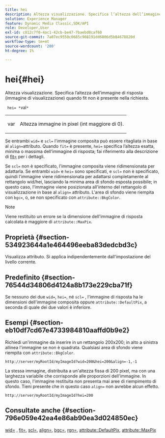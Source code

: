 ```yaml
---
title: hei
description: Altezza visualizzazione. Specifica l’altezza dell’immagine di risposta (immagine di visualizzazione) quando fit non è presente nella richiesta.
solution: Experience Manager
feature: Dynamic Media Classic,SDK/API
role: Developer,User
exl-id: c812c7f0-4ac1-42cb-be47-7baebd8caf60
source-git-commit: 7a07ec9550c0685c908191dd6806d5b84678820d
workflow-type: tm+mt
source-wordcount: '280'
ht-degree: 1%

---
```


# hei{#hei}

Altezza visualizzazione. Specifica l’altezza dell’immagine di risposta (immagine di visualizzazione) quando fit non è presente nella richiesta.

` hei= *`val`*`

<table id="simpletable_1A36827B6E6647888A4E6E868975D716"> 
 <tr class="strow"> 
  <td class="stentry"> <p> <span class="codeph"> <span class="varname"> var </span> </span> </p> </td> 
  <td class="stentry"> <p>Altezza immagine in pixel (int maggiore di 0). </p> </td> 
 </tr> 
</table>

Se entrambi `wid=` e `scl=` l&#39;immagine composita può essere ritagliata in base al `align=`attributo. Quando `fit=` è presente, `hei=` specifica l’altezza esatta, minima o massima dell’immagine di risposta; fai riferimento alla descrizione di [fit=](/help/aem-is-ir-api/is-api/http-ref/image-serving-api-ref/c-http-protocol-reference/c-command-reference/r-fit.md) per i dettagli.

Se `scl=` non è specificato, l&#39;immagine composita viene ridimensionata per adattarla. Se entrambi `wid=` e `hei=` sono specificati, e `scl=` non è specificato, quindi l&#39;immagine viene ridimensionata per adattarsi completamente al rettangolo wid/hei, lasciando la minima area di sfondo esposta possibile; in questo caso, l&#39;immagine viene posizionata all&#39;interno del rettangolo di visualizzazione in base al `align=` attributo. L&#39;area di sfondo viene riempita con `bgc=`, o, se non specificato con `attribute::BkgColor`.

>[!NOTE]
>
>Viene restituito un errore se la dimensione dell&#39;immagine di risposta calcolata è maggiore di `attribute::MaxPix`.

## Proprietà {#section-534923644a1e464496eeba83dedcbd3c}

Visualizza attributo. Si applica indipendentemente dall&#39;impostazione del livello corrente.

## Predefinito {#section-76544d34806d4124a8b173e229cba71f}

Se nessuno dei due `wid=`, `hei=`, né `scl=` , l&#39;immagine di risposta ha le dimensioni dell&#39;immagine composita oppure `attribute::DefaultPix`, a seconda di quale dei due valori è inferiore.

## Esempi {#section-eb10df7cd67e4733984810aaffd0b9e2}

Richiedi un&#39;immagine da inserire in un rettangolo 200x200; in alto a sinistra allinea l&#39;immagine se non è quadrata. Qualsiasi area di sfondo viene riempita con `attribute::BkgColor`.

`http://server/myRootId/myImageId?wid=200&hei=200&align=-1,-1`

La stessa immagine, distribuita a un&#39;altezza fissa di 200 pixel, ma con una larghezza variabile che corrisponde alle proporzioni dell&#39;immagine. In questo caso, l&#39;immagine restituita non presenta mai aree di riempimento di sfondo. Tieni presente che in questo caso `align=` non avrebbe alcun effetto.

`http://server/myRootId/myImageId?hei=200`

## Consultate anche {#section-796e059e42ea4e86ab90ea3d024850ec}

[wid=](../../../../../is-api/http-ref/image-serving-api-ref/c-http-protocol-reference/c-command-reference/r-is-http-wid.md#reference-bfeadcb67bf4485f851eb21345527e47) , [fit=](../../../../../is-api/http-ref/image-serving-api-ref/c-http-protocol-reference/c-command-reference/r-fit.md#reference-f11bff6d93d143d6b135de3a923bc989), [scl=](../../../../../is-api/http-ref/image-serving-api-ref/c-http-protocol-reference/c-command-reference/r-scl.md#reference-b2a74e493d0d407e98fe350551ba3fcc), [align=](../../../../../is-api/http-ref/image-serving-api-ref/c-http-protocol-reference/c-command-reference/r-align.md#reference-b7d6b87c75124d78884f916dd6544bc7), [bgc=](../../../../../is-api/http-ref/image-serving-api-ref/c-http-protocol-reference/c-command-reference/r-bgc.md#reference-53376175f617446fbe5c69120f834b88), [rgn=](../../../../../is-api/http-ref/image-serving-api-ref/c-http-protocol-reference/c-command-reference/r-rgn.md#reference-daa9b80e0d8c4b1aa67d116b578d592f), [attribute::DefaultPix](../../../../../is-api/image-catalog/image-serving-api-ref/c-image-catalog-reference/c-attributes-reference/r-defaultpix.md#reference-996b2c22b30f4fd9b970c84063306df1), [attribute::MaxPix](../../../../../is-api/image-catalog/image-serving-api-ref/c-image-catalog-reference/c-attributes-reference/r-maxpix.md#reference-e167d396ac794079ba8b5e6eb16eeda5)
